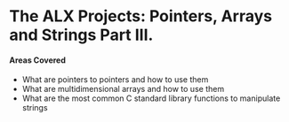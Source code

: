 # The ALX Projects: Pointers, Arrays and Strings Part III.

#### Areas Covered
* What are pointers to pointers and how to use them
* What are multidimensional arrays and how to use them
* What are the most common C standard library functions to manipulate strings
